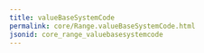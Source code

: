 ```yaml
---
title: valueBaseSystemCode
permalink: core/Range.valueBaseSystemCode.html
jsonid: core_range_valuebasesystemcode
---
```

